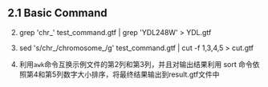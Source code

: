## 2.1 Basic Command

2. 
    grep 'chr_' test_command.gtf | grep 'YDL248W' > YDL.gtf

3. 
    sed 's/chr_/chromosome_/g' test_command.gtf | cut -f 1,3,4,5 > cut.gtf

4. 利用`awk`命令互换示例文件的第2列和第3列，并且对输出结果利用 sort 命令依照第4和第5列数字大小排序，将最终结果输出到result.gtf文件中

